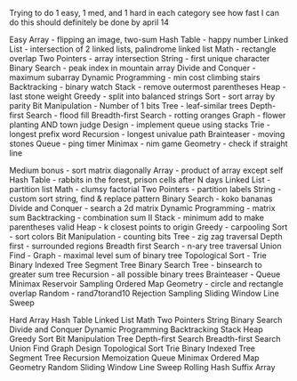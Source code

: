 Trying to do 1 easy, 1 med, and 1 hard in each category
see how fast I can do this
should definitely be done by april 14

Easy
Array - flipping an image, two-sum
Hash Table - happy number
Linked List - intersection of 2 linked lists, palindrome linked list
Math - rectangle overlap
Two Pointers - array intersection
String - first unique character
Binary Search - peak index in mountain array
Divide and Conquer - maximum subarray
Dynamic Programming - min cost climbing stairs
Backtracking - binary watch
Stack - remove outermost parentheses
Heap  - last stone weight
Greedy - split into balanced strings
Sort  - sort array by parity
Bit Manipulation - Number of 1 bits
Tree - leaf-similar trees
Depth-first Search - flood fill
Breadth-first Search - rotting oranges
Graph  - flower planting AND town judge
Design - implement queue using stacks
Trie - longest prefix word
Recursion - longest univalue path
Brainteaser - moving stones
Queue  - ping timer
Minimax  - nim game
Geometry - check if straight line

Medium
bonus - sort matrix diagonally
Array - product of array except self
Hash Table - rabbits in the forest, prison cells after N days
Linked List - partition list
Math - clumsy factorial
Two Pointers - partition labels
String - custom sort string, find & replace pattern
Binary Search - koko bananas
Divide and Conquer - search a 2d matrix
Dynamic Programming - matrix sum
Backtracking - combination sum II
Stack - minimum add to make parentheses valid
Heap - k closest points to origin
Greedy - carpooling
Sort - sort colors
Bit Manipulation - counting bits
Tree - zig zag traversal
Depth first - surrounded regions
Breadth first Search - n-ary tree traversal
Union Find - 
Graph - maximal level sum of binary tree
Topological Sort - 
Trie
Binary Indexed Tree
Segment Tree
Binary Search Tree - binsearch to greater sum tree
Recursion - all possible binary trees
Brainteaser - 
Queue
Minimax
Reservoir Sampling
Ordered Map
Geometry - circle and rectangle overlap
Random - rand7torand10
Rejection Sampling
Sliding Window
Line Sweep

Hard
Array
Hash Table
Linked List
Math
Two Pointers
String
Binary Search
Divide and Conquer
Dynamic Programming
Backtracking
Stack
Heap
Greedy
Sort
Bit Manipulation
Tree
Depth-first Search
Breadth-first Search
Union Find
Graph
Design
Topological Sort
Trie
Binary Indexed Tree
Segment Tree
Recursion
Memoization
Queue
Minimax
Ordered Map
Geometry
Random
Sliding Window
Line Sweep
Rolling Hash
Suffix Array